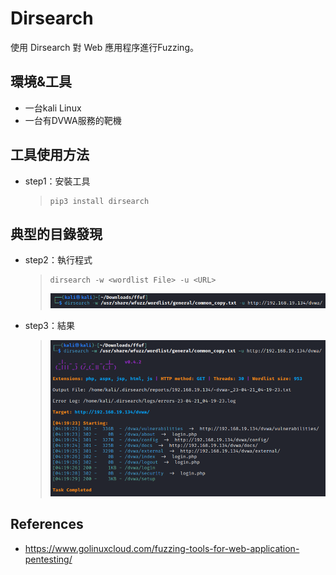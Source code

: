 # Dirsearch
使用 Dirsearch 對 Web 應用程序進行Fuzzing。

## **環境&工具**
* 一台kali Linux
* 一台有DVWA服務的靶機

## **工具使用方法**
* step1：安裝工具
	> ```shell
    > pip3 install dirsearch
    > ```

## **典型的目錄發現**
* step2：執行程式
    > ```shell
    > dirsearch -w <wordlist File> -u <URL>
    > ```
    > ![image](https://github.com/WanShannn/PenetrationTest-vs-Fuzzing/blob/main/Fuzzing/Web/Dirsearch/result/1.png)
* step3：結果
    > ![image](https://github.com/WanShannn/PenetrationTest-vs-Fuzzing/blob/main/Fuzzing/Web/Dirsearch/result/2.png)

## **References**
* https://www.golinuxcloud.com/fuzzing-tools-for-web-application-pentesting/

